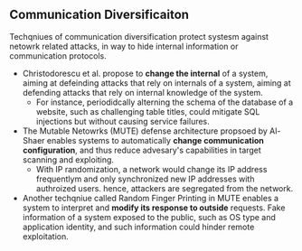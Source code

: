 ## Communication Diversificaiton

Techqniues of communication diversification protect systesm against netowrk related attacks, in way to hide internal information or communication protocols.
- Christodorescu et al. propose to **change the internal** of a system, aiming at defeinding attacks that rely on internals of a system, aiming at defending attacks that rely on internal knowledge of the system.
  - For instance, periodidcally alterning the schema of the database of a website, such as challenging table titles, could mitigate SQL injections but without causing service failures.
- The Mutable Netowrks (MUTE) defense architecture propsoed by Al-Shaer enables systems to automatically **change communication configuration**, and thus reduce advesary's capabilities in target scanning and exploiting. 
  - With IP randomization, a network would change its IP address frequentlym and only synchronized new IP addresses with authroized users. hence, attackers are segregated from the network. 
- Another techqniue called Random Finger Printing in MUTE enables a system to interpret and **modify its response to outside** requests. Fake information of a system exposed to the public, such as OS type and application identity, and such information could hinder remote exploitation.
